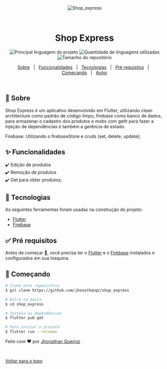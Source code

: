 <div align="center" id="top"> 
  <img src="./.github/app.gif" alt="Shop_express" />

  &#xa0;

  <!-- <a href="https://shop_express.netlify.com">Demo</a> -->
</div>

<h1 align="center">Shop Express</h1>

<p align="center">
  <img alt="Principal linguagem do projeto" src="https://img.shields.io/github/languages/top/jhonathanqz/shop_express?color=56BEB8">

  <img alt="Quantidade de linguagens utilizadas" src="https://img.shields.io/github/languages/count/jhonathanqz/shop_express?color=56BEB8">

  <img alt="Tamanho do repositório" src="https://img.shields.io/github/repo-size/jhonathanqz/shop_express?color=56BEB8">



</p>


<p align="center">
  <a href="#dart-sobre">Sobre</a> &#xa0; | &#xa0; 
  <a href="#sparkles-funcionalidades">Funcionalidades</a> &#xa0; | &#xa0;
  <a href="#rocket-tecnologias">Tecnologias</a> &#xa0; | &#xa0;
  <a href="#white_check_mark-pré-requisitos">Pré requisitos</a> &#xa0; | &#xa0;
  <a href="#checkered_flag-começando">Começando</a> &#xa0; | &#xa0;
  <a href="https://github.com/jhonathanqz" target="_blank">Autor</a>
</p>

<br>

## :dart: Sobre ##

Shop Express é um aplicativo desenvolvido em Flutter, utilizando clean architecture como padrão de código limpo, firebase como banco de dados, para armazenar o cadastro dos produtos e mobx com getIt para fazer a injeção de dependências e também a gerência de estado.

Firebase: Utilizando o firebaseStore e cruds (set, delete, update);

## :sparkles: Funcionalidades ##

:heavy_check_mark: Edição de produtos\
:heavy_check_mark: Remoção de produtos\
:heavy_check_mark: Get para obter produtos;

## :rocket: Tecnologias ##

As seguintes ferramentas foram usadas na construção do projeto:

- [Flutter](https://flutter.dev/)
- [Firebase](https://firebase.google.com/products/realtime-database?utm_source=bing&utm_medium=cpc&utm_campaign=latam-BR-all-pt-dr-SKWS-all-all-trial-e-dr-1011454-LUAC0016441&utm_content=text-ad-none-any-DEV_c-CRE_-ADGP_Hybrid%20%7C%20SKWS%20-%20MIX%20%7C%20Txt%20~%20Compute_Firebase-KWID_43700067403163247-kwd-78684157082834%3Aloc-20&utm_term=KW_Firebase-ST_Firebase&gclid=8f39b8a1674819e70060da0e551f319d&gclsrc=3p.ds)


## :white_check_mark: Pré requisitos ##

Antes de começar :checkered_flag:, você precisa ter o [Flutter](https://docs.flutter.dev/get-started/install) e o [Firebase](https://firebase.google.com/docs/flutter/setup?platform=android) instalados  e configurados em sua maquina.

## :checkered_flag: Começando ##

```bash
# Clone este repositório
$ git clone https://github.com/jhonathanqz/shop_express

# Entre na pasta
$ cd shop_express

# Instale as dependências
$ flutter pub get

# Para iniciar o projeto
$ flutter run --release

```



Feito com :heart: por <a href="https://github.com/jhonathanqz" target="_blank">Jhonathan Queiroz</a>

&#xa0;

<a href="#top">Voltar para o topo</a>

